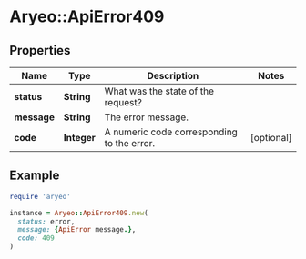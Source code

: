 # Aryeo::ApiError409

## Properties

| Name | Type | Description | Notes |
| ---- | ---- | ----------- | ----- |
| **status** | **String** | What was the state of the request? |  |
| **message** | **String** | The error message. |  |
| **code** | **Integer** | A numeric code corresponding to the error. | [optional] |

## Example

```ruby
require 'aryeo'

instance = Aryeo::ApiError409.new(
  status: error,
  message: {ApiError message.},
  code: 409
)
```

